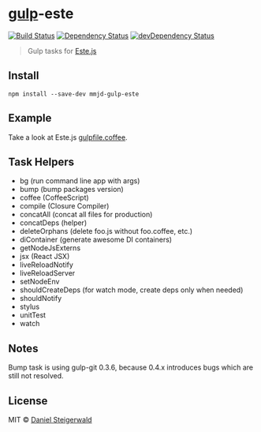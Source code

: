 # [gulp](http://gulpjs.com)-este
[![Build Status](https://secure.travis-ci.org/steida/gulp-este.png?branch=master)](http://travis-ci.org/steida/gulp-este) [![Dependency Status](https://david-dm.org/steida/gulp-este.png)](https://david-dm.org/steida/gulp-este) [![devDependency Status](https://david-dm.org/steida/gulp-este/dev-status.png)](https://david-dm.org/steida/gulp-este#info=devDependencies)

> Gulp tasks for [Este.js](https://github.com/steida/este)

## Install

```
npm install --save-dev mmjd-gulp-este
```

## Example

Take a look at Este.js [gulpfile.coffee](https://github.com/steida/este/blob/master/gulpfile.coffee).

## Task Helpers

- bg (run command line app with args)
- bump (bump packages version)
- coffee (CoffeeScript)
- compile (Closure Compiler)
- concatAll (concat all files for production)
- concatDeps (helper)
- deleteOrphans (delete foo.js without foo.coffee, etc.)
- diContainer (generate awesome DI containers)
- getNodeJsExterns
- jsx (React JSX)
- liveReloadNotify
- liveReloadServer
- setNodeEnv
- shouldCreateDeps (for watch mode, create deps only when needed)
- shouldNotify
- stylus
- unitTest
- watch

## Notes
Bump task is using gulp-git 0.3.6, because 0.4.x introduces bugs
which are still not resolved.

## License

MIT © [Daniel Steigerwald](https://github.com/steida)
